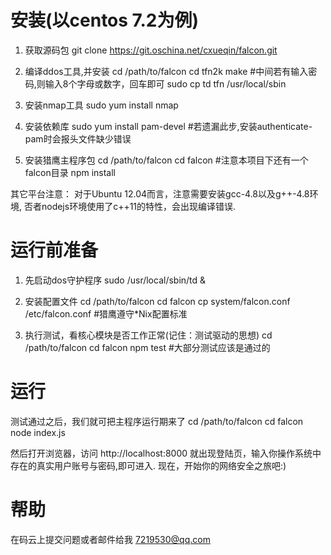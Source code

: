 
安装(以centos 7.2为例)
====================
  1. 获取源码包
     git clone https://git.oschina.net/cxueqin/falcon.git

  2. 编译ddos工具,并安装
     cd /path/to/falcon
     cd tfn2k
     make  #中间若有输入密码,则输入8个字母或数字，回车即可
     sudo cp td  tfn /usr/local/sbin

  3. 安装nmap工具
     sudo yum install nmap

  4. 安装依赖库
     sudo yum install pam-devel   #若遗漏此步,安装authenticate-pam时会报头文件缺少错误

  5. 安装猎鹰主程序包
     cd /path/to/falcon
     cd falcon      #注意本项目下还有一个falcon目录
     npm install    

其它平台注意：
     对于Ubuntu 12.04而言，注意需要安装gcc-4.8以及g++-4.8环境,
     否者nodejs环境使用了c++11的特性，会出现编译错误.

运行前准备
=========
  1. 先启动dos守护程序
     sudo /usr/local/sbin/td &

  2. 安装配置文件
     cd /path/to/falcon
     cd falcon
     cp system/falcon.conf  /etc/falcon.conf  #猎鹰遵守*Nix配置标准

  3. 执行测试，看核心模块是否工作正常(记住：测试驱动的思想)
     cd /path/to/falcon
     cd falcon
     npm test     #大部分测试应该是通过的

运行
======
  测试通过之后，我们就可把主程序运行期来了
  cd /path/to/falcon
  cd falcon
  node index.js

  然后打开浏览器，访问 http://localhost:8000 就出现登陆页，输入你操作系统中存在的真实用户账号与密码,即可进入. 现在，开始你的网络安全之旅吧:)

帮助
=======
  在码云上提交问题或者邮件给我 7219530@qq.com
